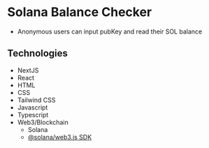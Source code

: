 # Solana Balance Checker
- Anonymous users can input pubKey and read their SOL balance

## Technologies
- NextJS
- React
- HTML
- CSS
- Tailwind CSS
- Javascript
- Typescript
- Web3/Blockchain
  - Solana
  - [@solana/web3.js SDK](https://docs.solana.com/developing/clients/javascript-api)


